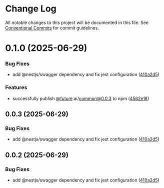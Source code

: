 # Change Log

All notable changes to this project will be documented in this file.
See [Conventional Commits](https://conventionalcommits.org) for commit guidelines.

# 0.1.0 (2025-06-29)


### Bug Fixes

* add @nestjs/swagger dependency and fix jest configuration ([410a2d5](https://github.com/future-ai/nestjs-libs/commit/410a2d5f47e1a8cedfcccec3c9789129b5b3f313))


### Features

* successfully publish [@future](https://github.com/future).ai/common@0.0.3 to npm ([4562e18](https://github.com/future-ai/nestjs-libs/commit/4562e18139c01e62c886303b4549ca31effea2ce))





## 0.0.3 (2025-06-29)


### Bug Fixes

* add @nestjs/swagger dependency and fix jest configuration ([410a2d5](https://github.com/future-ai/nestjs-libs/commit/410a2d5f47e1a8cedfcccec3c9789129b5b3f313))





## 0.0.2 (2025-06-29)


### Bug Fixes

* add @nestjs/swagger dependency and fix jest configuration ([410a2d5](https://github.com/future-ai/nestjs-libs/commit/410a2d5f47e1a8cedfcccec3c9789129b5b3f313))
